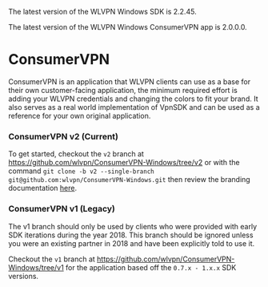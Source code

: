 The latest version of the WLVPN Windows SDK is 2.2.45.

The latest version of the WLVPN Windows ConsumerVPN app is 2.0.0.0.
  
# ConsumerVPN

ConsumerVPN is an application that WLVPN clients can use as a base for their own customer-facing application, the minimum required effort is adding your WLVPN credentials and changing the colors to fit your brand. It also serves as a real world implementation of VpnSDK and can be used as a reference for your own original application.

### ConsumerVPN v2 (Current)

To get started, checkout the `v2` branch at https://github.com/wlvpn/ConsumerVPN-Windows/tree/v2 or with the command `git clone -b v2 --single-branch git@github.com:wlvpn/ConsumerVPN-Windows.git` then review the branding documentation [here](https://wlvpn.github.io/VpnSDK.NET-Documentation/v2/articles/branding.html).

### ConsumerVPN v1 (Legacy)

The v1 branch should only be used by clients who were provided with early SDK iterations during the year 2018. This branch should be ignored unless you were an existing partner in 2018 and have been explicitly told to use it.

Checkout the `v1` branch at https://github.com/wlvpn/ConsumerVPN-Windows/tree/v1 for the application based off the `0.7.x - 1.x.x` SDK versions.
